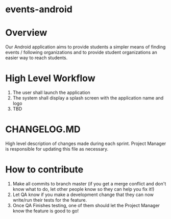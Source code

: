 # events-android

# Overview 
Our Android application aims to provide students a simpler means of finding events / following organizations and to provide student organizations an easier way to reach students.

# High Level Workflow

1. The user shall launch the application
2. The system shall display a splash screen with the application name and logo
3. TBD

# CHANGELOG.MD
High level description of changes made during each sprint. Project Manager is responsible for updating this file as necessary. 


# How to contribute

1. Make all commits to branch master (if you get a merge conflict and don't know what to do, let other people know so they can help you fix it!)
2. Let QA know if you make a development change that they can now write/run their tests for the feature.
3. Once QA Finishes testing, one of them should let the Project Manager know the feature is good to go!
